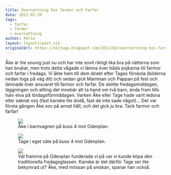 ```yaml
---
title: Övernattning hos farmor och farfar
date: 2011-02-20
tags: 
  - farfar
  - farmor
  - övernattning	
author: Pelle
layout: layouts/post.njk
originalUrl: https://nejtupp.blogspot.com/2011/02/overnattning-hos-farmor-och-farfar.html
---
```


Åke är lite snuvig just nu och har inte sovit riktigt lika bra på nätterna som han brukar, men trots detta vågade vi lämna över båda pojkarna till farmor och farfar i fredags. Vi åkte hem till dem direkt efter Tages förskola (bilderna nedan togs på väg dit) och sedan gick Mamman och Pappan på fest och lämnade över ansvaret till farmor och farfar. De skötte fredagsmiddagen, läggningen och allting det innebär att ta hand om två barn, ända fram tills halv elva på lördagsförmiddagen. Varken Åke eller Tage hade varit ledsna eller saknat oss (fast kanske lite ändå, fast de inte sade något)... Det var första gången Åke sov på annat håll, och det gick ju bra. Tack farmor och farfar!

<figure>
	 <img src="../../../img/2011/02/P%25C3%25A5%2Bv%25C3%25A4g%2Btill%2BOdenplan-_MG_7722.jpg"><br>
	<figcaption>Åke i barnvagnen på buss 4 mot Odenplan.</figcaption>
</figure>

<figure>
	 <img src="../../../img/2011/02/P%25C3%25A5%2Bv%25C3%25A4g%2Btill%2BOdenplan-_MG_7727.jpg"><br>
	<figcaption>Tage i eget säte på buss 4 mot Odenplan.</figcaption>
</figure>

<figure>
	 <img src="../../../img/2011/02/P%25C3%25A5%2Bv%25C3%25A4g%2Btill%2BOdenplan-_MG_7732.jpg"><br>
	<figcaption>Väl framme på Odenplan funderade vi på var vi kunde köpa den<br>traditionella fredagsglassen. Kanske är det därför Tage ser lite<br>bekymrad ut? Åke, med mössan på sniskan, spanar han också.</figcaption>
